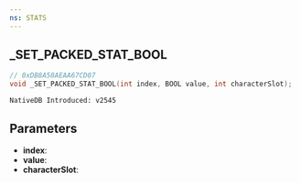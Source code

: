 ```yaml
---
ns: STATS 
---
```


## _SET_PACKED_STAT_BOOL

```c
// 0xDB8A58AEAA67CD07 
void _SET_PACKED_STAT_BOOL(int index, BOOL value, int characterSlot);
```

```
NativeDB Introduced: v2545
```

## Parameters
* **index**:
* **value**:
* **characterSlot**:
